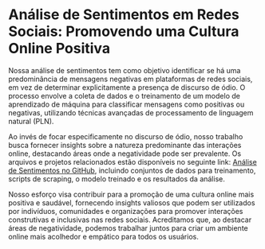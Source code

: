 # Análise de Sentimentos em Redes Sociais: Promovendo uma Cultura Online Positiva

Nossa análise de sentimentos tem como objetivo identificar se há uma predominância de mensagens negativas em plataformas de redes sociais, em vez de determinar explicitamente a presença de discurso de ódio. O processo envolve a coleta de dados e o treinamento de um modelo de aprendizado de máquina para classificar mensagens como positivas ou negativas, utilizando técnicas avançadas de processamento de linguagem natural (PLN).

Ao invés de focar especificamente no discurso de ódio, nosso trabalho busca fornecer insights sobre a natureza predominante das interações online, destacando áreas onde a negatividade pode ser prevalente. Os arquivos e projetos relacionados estão disponíveis no seguinte link: [Análise de Sentimentos no GitHub](https://drive.google.com/drive/folders/1V0hXMCacDGoaABiyrL0f7y1bE7uONLMS?usp=sharing), incluindo conjuntos de dados para treinamento, scripts de scraping, o modelo treinado e os resultados da análise.

Nosso esforço visa contribuir para a promoção de uma cultura online mais positiva e saudável, fornecendo insights valiosos que podem ser utilizados por indivíduos, comunidades e organizações para promover interações construtivas e inclusivas nas redes sociais. Acreditamos que, ao destacar áreas de negatividade, podemos trabalhar juntos para criar um ambiente online mais acolhedor e empático para todos os usuários.
